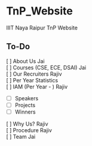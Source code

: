 # TnP_Website
IIIT Naya Raipur TnP Website

## To-Do

[ ] About Us  Jai  
[ ] Courses (CSE, ECE, DSAI)  Jai  
[ ] Our Recruiters  Rajiv  
[ ] Per Year Statistics  
[ ] IAM (Per Year - )  Rajiv  
   - [ ] Speakers
   - [ ] Projects
   - [ ] Winners  
  
[ ] Why Us? Rajiv  
[ ] Procedure  Rajiv    
[ ] Team Jai





